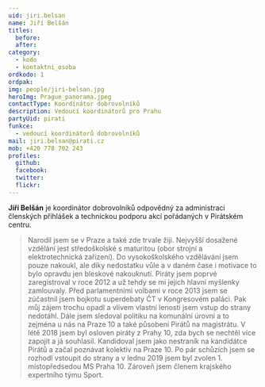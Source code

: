 ```yaml
---
uid: jiri.belsan
name: Jiří Belšán
titles:
  before: 
  after:
category: 
  - kodo
  - kontaktni_osoba
ordkodo: 1
ordpak: 
img: people/jiri-belsan.jpg
heroImg: Prague_panorama.jpeg
contactType: Koordinátor dobrovolníků
description: Vedoucí koordinátorů pro Prahu
partyUid: pirati
funkce: 
  - vedoucí koordinátorů dobrovolníků
mail: jiri.belsan@pirati.cz
mob: +420 778 702 243
profiles:
  github:       
  facebook: 
  twitter: 		  
  flickr:		  
---
```


**Jiří Belšán** je koordinátor dobrovolníků odpovědný za administraci členských přihlášek a technickou podporu akcí pořádaných v Pirátském centru.

>Narodil jsem se v Praze a také zde trvale žiji. Nejvyšší dosažené vzdělání jest středoškolské s maturitou (obor strojní a elektrotechnická zařízení). Do vysokoškolského vzdělávání jsem pouze nakoukl, ale díky nedostatku vůle a v daném čase i motivace to bylo opravdu jen bleskové nakouknutí. Piráty jsem poprvé zaregistroval v roce 2012 a už tehdy se mi jejich hlavní myšlenky zamlouvaly. Před parlamentními volbami v roce 2013 jsem se zúčastnil jsem bojkotu superdebaty ČT v Kongresovém paláci. Pak můj zájem trochu opadl a vlivem vlastní lenosti jsem vstup do strany nedotáhl. Dále jsem sledoval politiku na komunální úrovni a to zejména u nás na Praze 10 a také působení Pirátů na magistrátu. V létě 2018 jsem byl osloven piráty z Prahy 10, zda bych se nechtěl více zapojit a já souhlasil. Kandidoval jsem jako nestraník na kandidátce Pirátů a začal poznávat kolektiv na Praze 10. Po pár schůzích jsem se rozhodl vstoupit do strany a v lednu 2019 jsem byl zvolen 1. místopředsedou MS Praha 10. Zároveň jsem členem krajského expertního týmu Sport.
